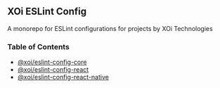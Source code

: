 ## XOi ESLint Config

A monorepo for ESLint configurations for projects by XOi Technologies

### Table of Contents

- [@xoi/eslint-config-core](https://github.com/xoeye/eslint-config/tree/master/packages/core)
- [@xoi/eslint-config-react](https://github.com/xoeye/eslint-config/tree/master/packages/react)
- [@xoi/eslint-config-react-native](https://github.com/xoeye/eslint-config/tree/master/packages/react-native)
